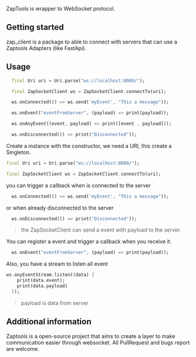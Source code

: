 ZapTools is wrapper to WebSocket protocol. 

## Getting started

zap_client is a package to able to connect with servers that can use a Zaptools Adapters (like FastApi).

## Usage



```dart
  final Uri uri = Uri.parse("ws://localhost:8000/");

  final ZapSocketClient ws = ZapSocketClient.connectTo(uri);

  ws.onConnected(() => ws.send('myEvent', "This a message"));

  ws.onEvent("eventFromServer", (payload) => print(payload));

  ws.onAnyEvent((event, payload) => print([event , payload]));

  ws.onDisconnected(() => print("Disconnected"));
```

Create a instance with the constructor, we need a URI, this create a Singleton.
```dart
final Uri uri = Uri.parse("ws://localhost:8000/");

final ZapSocketClient ws = ZapSocketClient.connectTo(uri);
```

you can trigger a callback when is connected to the server

```dart
  ws.onConnected(() => ws.send('myEvent', "This a message"));
```
or when already disconnected to the server
```dart
  ws.onDisconnected(() => print("Disconnected"));
```
>the ZapSocketClient can send a event with payload to the server.

You can register a event and trigger a callback when you receive it.
```dart
  ws.onEvent("eventFromServer", (payload) => print(payload));
```
Also, you have a stream to listen all event
```dart
ws.anyEventStream.listen((data) {
    print(data.event);
    print(data.payload)
  });
```

>payload is data from server



## Additional information

Zaptools is a open-source project that aims to create a layer to make communication easier through websocket.
All PullRequest and bugs report are welcome.
